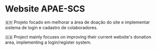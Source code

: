 # Website APAE-SCS
🇧🇷 Projeto focado em melhorar a área de doação do site e implementar sistema de login e cadastro de colaboradores. <br>

🇬🇧 Project mainly focuses on improving their current website's donation area, implementing a login/register system.
